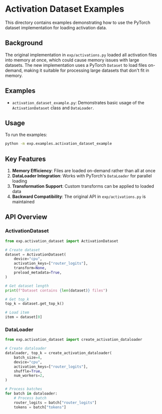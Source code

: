 # Activation Dataset Examples

This directory contains examples demonstrating how to use the PyTorch dataset implementation for loading activation data.

## Background

The original implementation in `exp/activations.py` loaded all activation files into memory at once, which could cause memory issues with large datasets. The new implementation uses a PyTorch `Dataset` to load files on-demand, making it suitable for processing large datasets that don't fit in memory.

## Examples

- `activation_dataset_example.py`: Demonstrates basic usage of the `ActivationDataset` class and `DataLoader`.

## Usage

To run the examples:

```bash
python -m exp.examples.activation_dataset_example
```

## Key Features

1. **Memory Efficiency**: Files are loaded on-demand rather than all at once
2. **DataLoader Integration**: Works with PyTorch's `DataLoader` for parallel loading
3. **Transformation Support**: Custom transforms can be applied to loaded data
4. **Backward Compatibility**: The original API in `exp/activations.py` is maintained

## API Overview

### ActivationDataset

```python
from exp.activation_dataset import ActivationDataset

# Create dataset
dataset = ActivationDataset(
    device="cpu",
    activation_keys=["router_logits"],
    transform=None,
    preload_metadata=True,
)

# Get dataset length
print(f"Dataset contains {len(dataset)} files")

# Get top_k
top_k = dataset.get_top_k()

# Load item
item = dataset[0]
```

### DataLoader

```python
from exp.activation_dataset import create_activation_dataloader

# Create dataloader
dataloader, top_k = create_activation_dataloader(
    batch_size=4,
    device="cpu",
    activation_keys=["router_logits"],
    shuffle=True,
    num_workers=2,
)

# Process batches
for batch in dataloader:
    # Process batch
    router_logits = batch["router_logits"]
    tokens = batch["tokens"]
```

